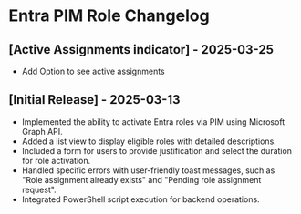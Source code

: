 # Entra PIM Role Changelog

## [Active Assignments indicator] - 2025-03-25
- Add Option to see active assignments


## [Initial Release] - 2025-03-13

- Implemented the ability to activate Entra roles via PIM using Microsoft Graph API.
- Added a list view to display eligible roles with detailed descriptions.
- Included a form for users to provide justification and select the duration for role activation.
- Handled specific errors with user-friendly toast messages, such as "Role assignment already exists" and "Pending role assignment request".
- Integrated PowerShell script execution for backend operations.
